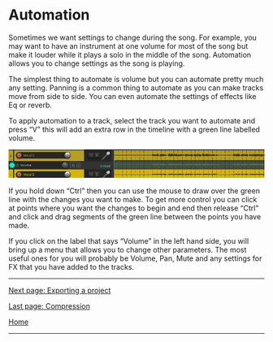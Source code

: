 # Automation

Sometimes we want settings to change during the song. For example, you may want to have an instrument at one volume for most of the song but make it louder while it plays a solo in the middle of the song. Automation allows you to change settings as the song is playing.

The simplest thing to automate is volume but you can automate pretty much any setting. Panning is a common thing to automate as you can make tracks move from side to side.
You can even automate the settings of effects like Eq or reverb.

To apply automation to a track, select the track you want to automate and press “V” this will add an extra row in the timeline with a green line labelled volume.

![Automation](../images/automation.png)

If you hold down “Ctrl” then you can use the mouse to draw over the green line with the changes you want to make. To get more control you can click at points where you want the changes to begin and end then release “Ctrl” and click and drag segments of the green line between the points you have made.

If you click on the label that says “Volume” in the left hand side, you will bring up a menu that allows you to change other parameters. The most useful ones for you will probably be Volume, Pan, Mute and any settings for FX that you have added to the tracks.

---

[Next page: Exporting a project](06-exporting.md)

[Last page: Compression](04-compression.md)

[Home](../README.md)

---
